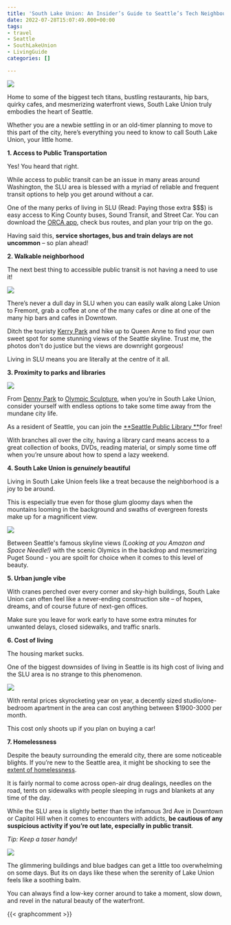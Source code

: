 ```yaml
---
title: 'South Lake Union: An Insider’s Guide to Seattle’s Tech Neighbourhood'
date: 2022-07-28T15:07:49.000+00:00
tags:
- travel
- Seattle
- SouthLakeUnion
- LivingGuide
categories: []

---
```

![](/uploads/img_20220616_122643.jpg)

Home to some of the biggest tech titans, bustling restaurants, hip bars, quirky cafes, and mesmerizing waterfront views, South Lake Union truly embodies the heart of Seattle.

Whether you are a newbie settling in or an old-timer planning to move to this part of the city, here’s everything you need to know to call South Lake Union, your little home.

**1. Access to Public Transportation**

Yes! You heard that right.

While access to public transit can be an issue in many areas around Washington, the SLU area is blessed with a myriad of reliable and frequent transit options to help you get around without a car.

One of the many perks of living in SLU (Read: Paying those extra $$$) is easy access to King County buses, Sound Transit, and Street Car. You can download the [ORCA app](https://www.myorca.com/), check bus routes, and plan your trip on the go.

Having said this, **service shortages, bus and train delays are not uncommon** – so plan ahead!

**2. Walkable neighborhood**

The next best thing to accessible public transit is not having a need to use it!

![](/uploads/img_20220504_134910.jpg)

There’s never a dull day in SLU when you can easily walk along Lake Union to Fremont, grab a coffee at one of the many cafes or dine at one of the many hip bars and cafes in Downtown.

Ditch the touristy [Kerry Park](https://www.seattle.gov/parks/find/parks/kerry-park) and hike up to Queen Anne to find your own sweet spot for some stunning views of the Seattle skyline. Trust me, the photos don't do justice but the views are downright gorgeous!

Living in SLU means you are literally at the centre of it all.

**3. Proximity to parks and libraries**

![](/uploads/img_0044.jpg)

From [Denny Park](https://www.seattle.gov/parks/find/parks/denny-park) to [Olympic Sculpture](https://www.seattleartmuseum.org/visit/olympic-sculpture-park), when you’re in South Lake Union, consider yourself with endless options to take some time away from the mundane city life.

As a resident of Seattle, you can join the [**Seattle Public Library **](https://www.spl.org/hours-and-locations)for free!

With branches all over the city, having a library card means access to a great collection of books, DVDs, reading material, or simply some time off when you’re unsure about how to spend a lazy weekend.

**4. South Lake Union is _genuinely_ beautiful**

Living in South Lake Union feels like a treat because the neighborhood is a joy to be around.

This is especially true even for those glum gloomy days when the mountains looming in the background and swaths of evergreen forests make up for a magnificent view.

![](/uploads/img_20220624_190146.jpg)

Between Seattle's famous skyline views _(Looking at you Amazon and Space Needle!)_ with the scenic Olymics in the backdrop and mesmerizing Puget Sound - you are spoilt for choice when it comes to this level of beauty.

**5. Urban jungle vibe**

With cranes perched over every corner and sky-high buildings, South Lake Union can often feel like a never-ending construction site – of hopes, dreams, and of course future of next-gen offices.

Make sure you leave for work early to have some extra minutes for unwanted delays, closed sidewalks, and traffic snarls.

**6. Cost of living**

The housing market sucks.

One of the biggest downsides of living in Seattle is its high cost of living and the SLU area is no strange to this phenomenon.

![](/uploads/img_9763.jpg)

With rental prices skyrocketing year on year, a decently sized studio/one-bedroom apartment in the area can cost anything between $1900-3000 per month.

This cost only shoots up if you plan on buying a car!

**7. Homelessness**

Despite the beauty surrounding the emerald city, there are some noticeable blights. If you’re new to the Seattle area, it might be shocking to see the [extent of homelessness](https://www.seattletimes.com/seattle-news/homeless/how-many-homeless-people-are-in-king-county-depends-who-you-ask/).

It is fairly normal to come across open-air drug dealings, needles on the road, tents on sidewalks with people sleeping in rugs and blankets at any time of the day.

While the SLU area is slightly better than the infamous 3rd Ave in Downtown or Capitol Hill when it comes to encounters with addicts, **be cautious of any suspicious activity if you’re out late, especially in public transit**.

_Tip: Keep a taser handy!_

![](/uploads/img_0106.jpg)

The glimmering buildings and blue badges can get a little too overwhelming on some days. But its on days like these when the serenity of Lake Union feels like a soothing balm.

You can always find a low-key corner around to take a moment, slow down, and revel in the natural beauty of the waterfront.

{{< graphcomment >}}